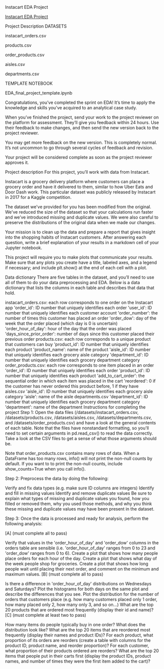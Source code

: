 Instacart EDA Project

[Instacart EDA Project](https://github.com/raulmejia000/Data_projects_TripleTen/blob/main/Instacart%20EDA%20Project/Instacart%20EDA%20project%202.ipynb)



Project Description
DATASETS

instacart_orders.csv

products.csv

order_products.csv

aisles.csv

departments.csv

TEMPLATE NOTEBOOK

EDA_final_project_template.ipynb

Congratulations, you’ve completed the sprint on EDA! It’s time to apply the knowledge and skills you’ve acquired to an analytical case study.

When you’ve finished the project, send your work to the project reviewer on the platform for assessment. They’ll give you feedback within 24 hours. Use their feedback to make changes, and then send the new version back to the project reviewer.

You may get more feedback on the new version. This is completely normal. It’s not uncommon to go through several cycles of feedback and revision.

Your project will be considered complete as soon as the project reviewer approves it.

Project description
For this project, you’ll work with data from Instacart. 

Instacart is a grocery delivery platform where customers can place a grocery order and have it delivered to them, similar to how Uber Eats and Door Dash work. This particular dataset was publicly released by Instacart in 2017 for a Kaggle competition. 

The dataset we've provided for you has been modified from the original. We've reduced the size of the dataset so that your calculations run faster and we’ve introduced missing and duplicate values. We were also careful to preserve the distributions of the original data when we made our changes.

Your mission is to clean up the data and prepare a report that gives insight into the shopping habits of Instacart customers. After answering each question, write a brief explanation of your results in a markdown cell of your Jupyter notebook.

This project will require you to make plots that communicate your results. Make sure that any plots you create have a title, labeled axes, and a legend if necessary; and include plt.show() at the end of each cell with a plot.

Data dictionary
There are five tables in the dataset, and you’ll need to use all of them to do your data preprocessing and EDA. Below is a data dictionary that lists the columns in each table and describes that data that hold.

instacart_orders.csv: each row corresponds to one order on the Instacart app
'order_id': ID number that uniquely identifies each order
'user_id': ID number that uniquely identifies each customer account
'order_number': the number of times this customer has placed an order
'order_dow': day of the week that the order placed (which day is 0 is uncertain)
'order_hour_of_day': hour of the day that the order was placed
'days_since_prior_order': number of days since this customer placed their previous order
products.csv: each row corresponds to a unique product that customers can buy
'product_id': ID number that uniquely identifies each product
'product_name': name of the product
'aisle_id': ID number that uniquely identifies each grocery aisle category
'department_id': ID number that uniquely identifies each grocery department category
order_products.csv: each row corresponds to one item placed in an order
'order_id': ID number that uniquely identifies each order
'product_id': ID number that uniquely identifies each product
'add_to_cart_order': the sequential order in which each item was placed in the cart
'reordered': 0 if the customer has never ordered this product before, 1 if they have
aisles.csv
'aisle_id': ID number that uniquely identifies each grocery aisle category
'aisle': name of the aisle
departments.csv
'department_id': ID number that uniquely identifies each grocery department category
'department': name of the department
Instructions for completing the project
Step 1: Open the data files (/datasets/instacart_orders.csv, /datasets/products.csv, /datasets/aisles.csv, /datasets/departments.csv, and /datasets/order_products.csv) and have a look at the general contents of each table. Note that the files have nonstandard formatting, so you'll need to set certain arguments in pd.read_csv() to read the data correctly. Take a look at the CSV files to get a sense of what those arguments should be.

Note that order_products.csv contains many rows of data. When a DataFrame has too many rows, info() will not print the non-null counts by default. If you want to to print the non-null counts, include show_counts=True when you call info().

Step 2: Preprocess the data by doing the following:

Verify and fix data types (e.g. make sure ID columns are integers)
Identify and fill in missing values
Identify and remove duplicate values
Be sure to explain what types of missing and duplicate values you found, how you filled or removed them, why you used those methods, and why you think these missing and duplicate values may have been present in the dataset.

Step 3: Once the data is processed and ready for analysis, perform the following analysis:

[A] (must complete all to pass)

Verify that values in the 'order_hour_of_day' and 'order_dow' columns in the orders table are sensible (i.e. 'order_hour_of_day' ranges from 0 to 23 and 'order_dow' ranges from 0 to 6).
Create a plot that shows how many people place orders for each hour of the day.
Create a plot that shows what day of the week people shop for groceries.
Create a plot that shows how long people wait until placing their next order, and comment on the minimum and maximum values.
[B] (must complete all to pass)

Is there a difference in 'order_hour_of_day' distributions on Wednesdays and Saturdays? Plot the histograms for both days on the same plot and describe the differences that you see.
Plot the distribution for the number of orders that customers place (e.g. how many customers placed only 1 order, how many placed only 2, how many only 3, and so on…)
What are the top 20 products that are ordered most frequently (display their id and name)?
[C] (must complete at least two to pass)

How many items do people typically buy in one order? What does the distribution look like?
What are the top 20 items that are reordered most frequently (display their names and product IDs)?
For each product, what proportion of its orders are reorders (create a table with columns for the product ID, product name, and reorder proportion)?
For each customer, what proportion of their products ordered are reorders?
What are the top 20 items that people put in their carts first (display the product IDs, product names, and number of times they were the first item added to the cart)?
